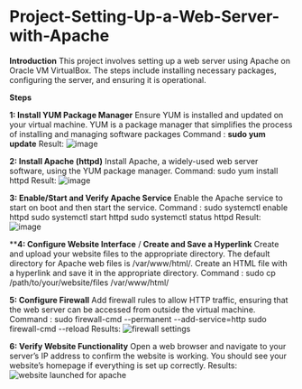 # Project-Setting-Up-a-Web-Server-with-Apache

**Introduction**
This project involves setting up a web server using Apache on Oracle VM VirtualBox. 
The steps include installing necessary packages, configuring the server, and ensuring it is operational.

**Steps**

**1: Install YUM Package Manager**
Ensure YUM is installed and updated on your virtual machine.
YUM is a package manager that simplifies the process of installing and managing software packages
Command : **sudo yum update**
Result: ![image](https://github.com/user-attachments/assets/cc27d914-0dc7-4561-8529-f26639198f14)

**2: Install Apache (httpd)**
Install Apache, a widely-used web server software, using the YUM package manager.
Command: sudo yum install httpd
Result: ![image](https://github.com/user-attachments/assets/f1719de7-4eb8-45c7-9e9c-1cf0f08d1c33)

**3: Enable/Start and Verify Apache Service**
Enable the Apache service to start on boot and then start the service.
Command : sudo systemctl enable httpd
          sudo systemctl start httpd
          sudo systemctl status httpd
Result: ![image](https://github.com/user-attachments/assets/adb4a5f4-53b5-4185-9d6d-0269845c99a8)

****4: Configure Website Interface** / **Create and Save a Hyperlink**
Create and upload your website files to the appropriate directory.
The default directory for Apache web files is /var/www/html/.
Create an HTML file with a hyperlink and save it in the appropriate directory.
Command : sudo cp /path/to/your/website/files /var/www/html/

**5: Configure Firewall**
Add firewall rules to allow HTTP traffic, ensuring that the web server can be accessed from outside the virtual machine.
Command : sudo firewall-cmd --permanent --add-service=http
          sudo firewall-cmd --reload
Results: ![firewall settings](https://github.com/user-attachments/assets/c177af85-fb4f-4a10-b0fa-7391cf3ea853)

          
**6: Verify Website Functionality**
Open a web browser and navigate to your server’s IP address to confirm the website is working. 
You should see your website’s homepage if everything is set up correctly.
Results:![website launched for apache](https://github.com/user-attachments/assets/48090fb6-c979-4c08-a4b9-edf1c7cb1f10)

